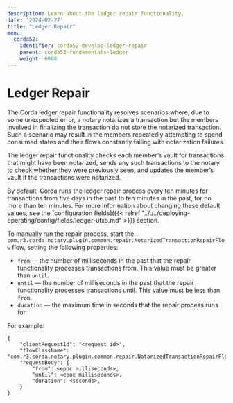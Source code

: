 ```yaml
---
description: Learn about the ledger repair functionality.
date: '2024-02-27'
title: "Ledger Repair"
menu:
  corda52:
    identifier: corda52-develop-ledger-repair
    parent: corda52-fundamentals-ledger
    weight: 6000
---
```


# Ledger Repair

The Corda ledger repair functionality resolves scenarios where, due to some unexpected error, a notary notarizes a transaction but the members involved in finalizing the transaction do not store the notarized transaction. Such a scenario may result in the members repeatedly attempting to spend consumed states and their flows constantly failing with notarization failures.

The ledger repair functionality checks each member’s vault for transactions that might have been notarized, sends any such transactions to the notary to check whether they were previously seen, and updates the member’s vault if the transactions were notarized.

By default, Corda runs the ledger repair process every ten minutes for transactions from five days in the past to ten minutes in the past, for no more than ten minutes. For more information about changing these default values, see the [configuration fields]({{< relref ".././../deploying-operating/config/fields/ledger-utxo.md" >}}) section.

To manually run the repair process, start the `com.r3.corda.notary.plugin.common.repair.NotarizedTransactionRepairFlow` flow, setting the following properties:

* `from` — the number of milliseconds in the past that the repair functionality processes transactions from. This value must be greater than `until`.
* `until` — the number of milliseconds in the past that the repair functionality processes transactions until. This value must be less than `from`.
* `duration` — the maximum time in seconds that the repair process runs for.

For example:

```
{
    "clientRequestId": "<request id>",
    "flowClassName": "com.r3.corda.notary.plugin.common.repair.NotarizedTransactionRepairFlow",
    "requestBody": {
        "from": <epoc milliseconds>,
        "until": <epoc milliseconds>,
        "duration": <seconds>,
    }
}
```
